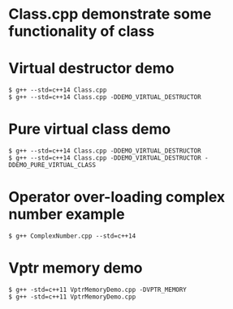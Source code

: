 # Class.cpp demonstrate some functionality of class

# Virtual destructor demo
    $ g++ --std=c++14 Class.cpp
    $ g++ --std=c++14 Class.cpp -DDEMO_VIRTUAL_DESTRUCTOR

# Pure virtual class demo
    $ g++ --std=c++14 Class.cpp -DDEMO_VIRTUAL_DESTRUCTOR
    $ g++ --std=c++14 Class.cpp -DDEMO_VIRTUAL_DESTRUCTOR -DDEMO_PURE_VIRTUAL_CLASS

# Operator over-loading complex number example 
    $ g++ ComplexNumber.cpp --std=c++14
    
    
# Vptr memory demo
    $ g++ -std=c++11 VptrMemoryDemo.cpp -DVPTR_MEMORY
    $ g++ -std=c++11 VptrMemoryDemo.cpp
